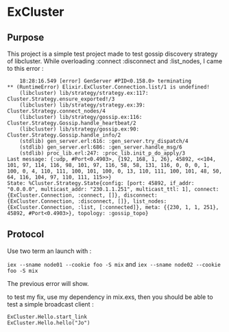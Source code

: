 # ExCluster

## Purpose

This project is a simple test project made to test gossip discovery strategy of libcluster. While overloading :connect :disconnect and :list_nodes, I came to this error : 

``` 
	18:28:16.549 [error] GenServer #PID<0.158.0> terminating
** (RuntimeError) Elixir.ExCluster.Connection.list/1 is undefined!
    (libcluster) lib/strategy/strategy.ex:117: Cluster.Strategy.ensure_exported!/3
    (libcluster) lib/strategy/strategy.ex:39: Cluster.Strategy.connect_nodes/4
    (libcluster) lib/strategy/gossip.ex:116: Cluster.Strategy.Gossip.handle_heartbeat/2
    (libcluster) lib/strategy/gossip.ex:90: Cluster.Strategy.Gossip.handle_info/2
    (stdlib) gen_server.erl:616: :gen_server.try_dispatch/4
    (stdlib) gen_server.erl:686: :gen_server.handle_msg/6
    (stdlib) proc_lib.erl:247: :proc_lib.init_p_do_apply/3
Last message: {:udp, #Port<0.4903>, {192, 168, 1, 26}, 45892, <<104, 101, 97, 114, 116, 98, 101, 97, 116, 58, 58, 131, 116, 0, 0, 0, 1, 100, 0, 4, 110, 111, 100, 101, 100, 0, 13, 110, 111, 100, 101, 48, 50, 64, 116, 104, 97, 110, 111, 115>>}
State: %Cluster.Strategy.State{config: [port: 45892, if_addr: "0.0.0.0", multicast_addr: "230.1.1.251", multicast_ttl: 1], connect: {ExCluster.Connection, :connect, []}, disconnect: {ExCluster.Connection, :disconnect, []}, list_nodes: {ExCluster.Connection, :list, [:connected]}, meta: {{230, 1, 1, 251}, 45892, #Port<0.4903>}, topology: :gossip_topo}
```
## Protocol 
Use two term an launch with :

```iex --sname node01 --cookie foo -S mix```
and
```iex --sname node02 --cookie foo -S mix```

The previous error will show.

to test my fix, use my dependency in mix.exs, then you should be able to test a simple broadcast client :

```
ExCluster.Hello.start_link
ExCluster.Hello.hello("Jo")
```
